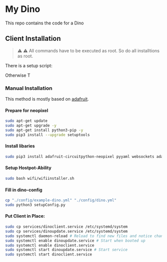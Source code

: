# My Dino

This repo contains the code for a Dino

## Client Installation

> :warning: ⚠️ All commands have to be executed as root. So do all installtions as root.

There is a setup script:

Otherwise T

### Manual Installation

This method is mostly based on [adafruit](https://learn.adafruit.com/circuitpython-on-raspberrypi-linux/installing-circuitpython-on-raspberry-pi).

#### Prepare for neopixel
```bash
sudo apt-get update
sudo apt-get upgrade -y
sudo apt-get install python3-pip -y
sudo pip3 install --upgrade setuptools
```
#### Install libaries
```bash
sudo pip3 install adafruit-circuitpython-neopixel pyyaml websockets adafruit-circuitpython-fancyled quart
```

#### Setup Hostpot-Ability
```bash
sudo bash wifi/wifiinstaller.sh
```
#### Fill in dino-config
```bash
cp "./config/example-dino.yml" "./config/dino.yml"
sudo python3 setupConfig.py
```

#### Put Client in Place:
```bash
sudo cp services/dinoclient.service /etc/systemd/system
sudo cp services/dinoupdate.service /etc/systemd/system
sudo systemctl daemon-reload # Reload to find new files and notice changes
sudo systemctl enable dinoupdate.service # Start when booted up
sudo systemctl enable dinoclient.service
sudo systemctl start dinoupdate.service # Start service
sudo systemctl start dinoclient.service
```